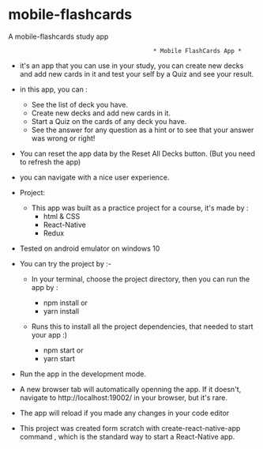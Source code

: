 # mobile-flashcards
A mobile-flashcards study app

                                             * Mobile FlashCards App *

- it's an app that you can use in your study, you can create new decks and add new cards in it and test your self by a Quiz and see your result. 

- in this app, you can :
    - See the list of deck you have.
    - Create new decks and add new cards in it.
    - Start a Quiz on the cards of any deck you have.
    - See the answer for any question as a hint or to see that your answer was wrong or right!

- You can reset the app data by the Reset All Decks button. (But you need to refresh the app)

- you can navigate with a nice user experience.


- Project:

    - This app was built as a practice project for a course, it's made by :
        - html & CSS
        - React-Native
        - Redux 

- Tested on android emulator on windows 10

- You can try the project by :-

    - In your terminal, choose the project directory, then you can run the app by :

        - npm install
            or
        - yarn install

    - Runs this to install all the project dependencies, that needed to start your app :)

        - npm start
            or
        - yarn start

- Run the app in the development mode.

- A new browser tab will automatically openning the app. If it doesn't, navigate to http://localhost:19002/ in your  browser, but it's rare.

- The app will reload if you made any changes in your code editor

- This project was created form scratch with create-react-native-app command , which is the standard way to start a React-Native app.
